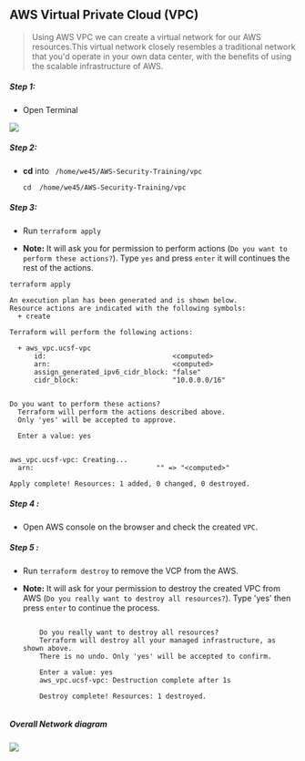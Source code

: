 ## AWS Virtual Private Cloud (VPC)

>Using AWS VPC we can create a virtual network for our AWS resources.This virtual network closely resembles a traditional network that you'd operate in your own data center, with the benefits of using the scalable infrastructure of AWS.


##### Step 1:

* Open Terminal

![](img/terminal.png)

##### Step 2:

*  **cd** into  ` /home/we45/AWS-Security-Training/vpc`

    ```commandline
    cd  /home/we45/AWS-Security-Training/vpc
    ```

##### Step 3:

* Run `terraform apply`

* **Note:** It will ask you for permission to perform actions (`Do you want to perform these actions?`).
Type `yes` and press `enter` it will continues the rest of the actions.

```commandline
terraform apply

An execution plan has been generated and is shown below.
Resource actions are indicated with the following symbols:
  + create

Terraform will perform the following actions:

  + aws_vpc.ucsf-vpc
      id:                               <computed>
      arn:                              <computed>
      assign_generated_ipv6_cidr_block: "false"
      cidr_block:                       "10.0.0.0/16"


Do you want to perform these actions?
  Terraform will perform the actions described above.
  Only 'yes' will be accepted to approve.

  Enter a value: yes
  
  
aws_vpc.ucsf-vpc: Creating...
  arn:                              "" => "<computed>"

Apply complete! Resources: 1 added, 0 changed, 0 destroyed.
```

##### Step 4 :

* Open AWS console on the browser and check the created `VPC`.

##### Step 5 :
 
 * Run `terraform destroy` to remove the VCP from the AWS.
 
 * **Note:** It will ask for your permission to destroy the created VPC from AWS (`Do you really want to destroy all resources?`). Type 'yes' then press `enter`
 to continue the process.
  
    ```commandline
 
        Do you really want to destroy all resources?
        Terraform will destroy all your managed infrastructure, as shown above.
        There is no undo. Only 'yes' will be accepted to confirm.
    
        Enter a value: yes
        aws_vpc.ucsf-vpc: Destruction complete after 1s
    
        Destroy complete! Resources: 1 destroyed.
        
    ```

##### Overall Network diagram

![](img/internet-gateway-diagram.png)
